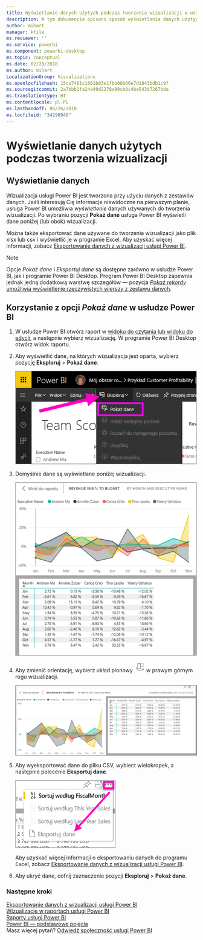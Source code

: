 ```yaml
---
title: Wyświetlanie danych użytych podczas tworzenia wizualizacji w usłudze Power BI
description: W tym dokumencie opisano sposób wyświetlania danych użytych podczas tworzenia wizualizacji w usłudze Power BI oraz sposób eksportowania tych danych do pliku CSV.
author: mihart
manager: kfile
ms.reviewer: ''
ms.service: powerbi
ms.component: powerbi-desktop
ms.topic: conceptual
ms.date: 02/28/2018
ms.author: mihart
LocalizationGroup: Visualizations
ms.openlocfilehash: 15ca7461c1661b83e1fbb08b66e7d1843bdb1c9f
ms.sourcegitcommit: 2a7bbb1fa24a49d2278a90cb0c4be543d7267bda
ms.translationtype: HT
ms.contentlocale: pl-PL
ms.lasthandoff: 06/26/2018
ms.locfileid: "34298946"
---
```

# <a name="show-the-data-that-was-used-to-create-the-visualization"></a>Wyświetlanie danych użytych podczas tworzenia wizualizacji
## <a name="show-data"></a>Wyświetlanie danych
Wizualizacja usługi Power BI jest tworzona przy użyciu danych z zestawów danych. Jeśli interesują Cię informacje niewidoczne na pierwszym planie, usługa Power BI umożliwia *wyświetlenie* danych używanych do tworzenia wizualizacji. Po wybraniu pozycji **Pokaż dane** usługa Power BI wyświetli dane poniżej (lub obok) wizualizacji.

Można także eksportować dane używane do tworzenia wizualizacji jako plik xlsx lub csv i wyświetlić je w programie Excel. Aby uzyskać więcej informacji, zobacz [Eksportowanie danych z wizualizacji usługi Power BI](power-bi-visualization-export-data.md).

> [!NOTE]
> Opcje *Pokaż dane* i *Eksportuj dane* są dostępne zarówno w usłudze Power BI, jak i programie Power BI Desktop. Program Power BI Desktop zapewnia jednak jedną dodatkową warstwę szczegółów — pozycja [*Pokaż rekordy* umożliwia wyświetlenie rzeczywistych wierszy z zestawu danych](desktop-see-data-see-records.md).
> 
> 

## <a name="using-show-data-in-power-bi-service"></a>Korzystanie z opcji *Pokaż dane* w usłudze Power BI
1. W usłudze Power BI otwórz raport w [widoku do czytania lub widoku do edycji](service-reading-view-and-editing-view.md), a następnie wybierz wizualizację.  W programie Power BI Desktop otwórz widok raportu.
2. Aby wyświetlić dane, na których wizualizacja jest oparta, wybierz pozycję **Eksploruj** > **Pokaż dane**.
   
   ![wybieranie opcji Pokaż dane](media/service-reports-show-data/power-bi-show-data.png)
3. Domyślnie dane są wyświetlane poniżej wizualizacji.
   
   ![pionowe wyświetlanie elementu wizualnego i danych](media/service-reports-show-data/power-bi-explore-show-data.png)
4. Aby zmienić orientację, wybierz układ pionowy ![](media/service-reports-show-data/power-bi-vertical-icon-new.png) w prawym górnym rogu wizualizacji.
   
   ![poziome wyświetlanie elementu wizualnego i danych](media/service-reports-show-data/power-bi-explore-show-data2.png)
5. Aby wyeksportować dane do pliku CSV, wybierz wielokropek, a następnie polecenie **Eksportuj dane**.
   
    ![wybieranie opcji Eksportuj dane](media/service-reports-show-data/power-bi-export-data-new.png)
   
    Aby uzyskać więcej informacji o eksportowaniu danych do programu Excel, zobacz [Eksportowanie danych z wizualizacji usługi Power BI](power-bi-visualization-export-data.md).
6. Aby ukryć dane, cofnij zaznaczenie pozycji **Eksploruj** > **Pokaż dane**.

### <a name="next-steps"></a>Następne kroki
[Eksportowanie danych z wizualizacji usługi Power BI](power-bi-visualization-export-data.md)    
[Wizualizacje w raportach usługi Power BI](power-bi-report-visualizations.md)    
[Raporty usługi Power BI](service-reports.md)    
[Power BI — podstawowe pojęcia](service-basic-concepts.md)    
Masz więcej pytań? [Odwiedź społeczność usługi Power BI](http://community.powerbi.com/)

